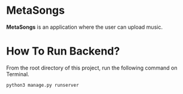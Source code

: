 # MetaSongs

**MetaSongs** is an application where the user can upload music.

# How To Run Backend?

From the root directory of this project, run the following command on Terminal.

```
python3 manage.py runserver
```
